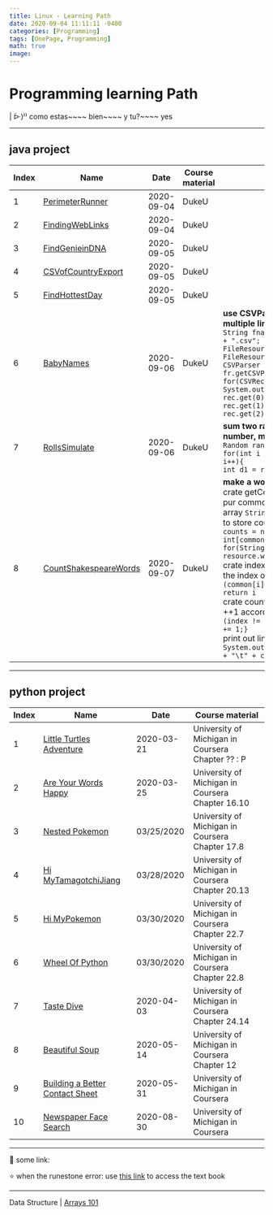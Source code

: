 ```yaml
---
title: Linux - Learning Path
date: 2020-09-04 11:11:11 -0400
categories: [Programming]
tags: [OnePage, Programming]
math: true
image: 
---
```



# Programming learning Path


| ᐕ)⁾⁾ como estas~~~~ bien~~~~ y tu?~~~~ yes

---

## java project

Index | Name | Date | Course material | Note
---|---|---|---|---
1 | [PerimeterRunner](https://github.com/ocholuo/language/blob/master/0.project/javademo/2020-09-04-PerimeterRunner/PerimeterRunner.java) | 2020-09-04 | DukeU
2 | [FindingWebLinks](https://github.com/ocholuo/language/blob/master/0.project/javademo/2020-09-04-FindingWebLinks/FindingWebLinks.java) | 2020-09-04 | DukeU
3 | [FindGenieinDNA](https://github.com/ocholuo/language/blob/master/0.project/javademo/2020-09-05-FindGenieinDNA/FindGenieinDNA.java) | 2020-09-05 | DukeU
4 | [CSVofCountryExport](https://github.com/ocholuo/language/blob/master/0.project/javademo/2020-09-05-CSVofCountryExport/CSVofCountryExport.java) | 2020-09-05 | DukeU
5 | [FindHottestDay](https://github.com/ocholuo/language/blob/master/0.project/javademo/2020-09-05-FindHottestDay/FindHottestDay.java) | 2020-09-05 | DukeU
6 | [BabyNames](https://github.com/ocholuo/language/blob/master/0.project/javademo/2020-09-06-BabyNames/BabyNames.java) | 2020-09-06 | DukeU | **use CSVParser to process multiple line** <br>`String fname = "yob" + year + ".csv";` <br> `FileResource fr = new FileResource(fname); ` <br> `CSVParser parser = fr.getCSVParser(false);` <br> `for(CSVRecord rec : parser){` <br> `System.out.println("Name " + rec.get(0) + " Gender "+ rec.get(1) + " Num Born" + rec.get(2));}`
7 | [RollsSimulate](https://github.com/ocholuo/language/blob/master/0.project/javademo/2020-09-06-RollsSimulate/RollsSimulate.java) | 2020-09-06 | DukeU | **sum two random roll number, make a record array** <br> `Random rand = new Random();` <br> `for(int i = 0; i < rolls; i++){` <br> `int d1 = rand.nextInt(6) + 1`
8 | [CountShakespeareWords](./2020-09-07-CountShakespeareWords/CountShakespeareWords.java) | 2020-09-07| DukeU | **make a word record array** <br> crate getCommon().method to pur common word list into a array `String[] common;` <br> to store counts create `int[] counts = new int[common.length];` <br> `for(String word : resource.words())` <br> crate indexOf().method to get the index of common word `if (common[i].equals(word)); return i` <br> crate countWords().method to ++1 according to the index, `if (index != -1) {counts[index] += 1;}` <br> print out line as index `System.out.println(common[k] + "\t" + counts[k]);`

---

## python project

Index | Name | Date | Course material
---|---|---|---
1 | [Little Turtles Adventure](https://github.com/ocholuo/language/blob/master/0.project/pycode/2020-03-21-LittleTurtlesAdventure.md) | 2020-03-21 | University of Michigan in Coursera Chapter ?? : P
2 | [Are Your Words Happy](https://github.com/ocholuo/language/blob/master/0.project/pycode/2020-03-25-AreYourWordsHappy.md) | 2020-03-25 | University of Michigan in Coursera Chapter 16.10
3 | [Nested Pokemon](https://github.com/ocholuo/language/blob/master/0.project/pycode/2020-03-25-NestedPokemon.md) | 03/25/2020 | University of Michigan in Coursera Chapter 17.8
4 | [Hi MyTamagotchiJiang](https://github.com/ocholuo/language/blob/master/0.project/pycode/2020-03-28-HiMyTamagotchiJiang.md) | 03/28/2020 | University of Michigan in Coursera Chapter 20.13
5 | [Hi MyPokemon](https://github.com/ocholuo/language/blob/master/0.project/pycode/2020-03-20-HiMyPokemon.md) | 03/30/2020 | University of Michigan in Coursera Chapter 22.7
6 | [Wheel Of Python](https://github.com/ocholuo/language/blob/master/0.project/pycode/2020-03-20-WheelOfPython.md) | 03/30/2020 | University of Michigan in Coursera Chapter 22.8
7 | [Taste Dive](https://github.com/ocholuo/language/blob/master/0.project/pycode/2020-04-03-TasteDive.md) | 2020-04-03 | University of Michigan in Coursera Chapter 24.14
8 | [Beautiful Soup](https://github.com/ocholuo/language/blob/master/0.project/pycode/2020-05-14-BeautifulSoup.md) | 2020-05-14 | University of Michigan in Coursera Chapter 12
9 | [Building a Better Contact Sheet](https://github.com/ocholuo/language/blob/master/0.project/pycode/2020-05-31-Building-a-Better-Contact-Sheet.md) | 2020-05-31 | University of Michigan in Coursera 
10| [Newspaper Face Search](https://github.com/ocholuo/language/blob/master/0.project/pycode/2020-08-30-NewspaperFaceSearch.py) | 2020-08-30 | University of Michigan in Coursera

---

:purple_heart: some link:

:star: when the runestone error: use [this link](https://runestone.academy/runestone/books/published/fopp/AdvancedAccumulation/toctree.html) to access the text book

---

Data Structure | [Arrays 101]()





